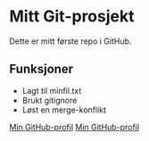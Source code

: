 # Mitt Git-prosjekt

Dette er mitt første repo i GitHub.

## Funksjoner
- Lagt til minfil.txt
- Brukt gitignore
- Løst en merge-konflikt

[Min GitHub-profil](https://github.com/bogdan3000)
[Min GitHub-profil](https://github.com/fastory777)